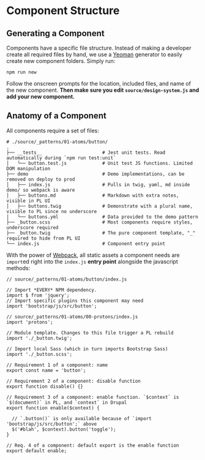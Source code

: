 # Component Structure

## Generating a Component

Components have a specific file structure. Instead of making a developer create all required files by hand, we use a [Yeoman](http://yeoman.io/) generator to easily create new component folders. Simply run:

```text
npm run new
```

Follow the onscreen prompts for the location, included files, and name of the new component. **Then make sure you edit `source/design-system.js` and add your new component.**

## Anatomy of a Component

All components require a set of files:

```text
# ./source/_patterns/01-atoms/button/
.
├── __tests__                      # Jest unit tests. Read automatically during `npm run test:unit`
│   └── button.test.js             # Unit test JS functions. Limited DOM manipulation
├── demo                           # Demo implementations, can be removed on deploy to prod
│   ├── index.js                   # Pulls in twig, yaml, md inside demo/ so webpack is aware
│   ├── buttons.md                 # Markdown with extra notes, visible in PL UI
│   ├── buttons.twig               # Demonstrate with a plural name, visible to PL since no underscore
│   └── buttons.yml                # Data provided to the demo pattern
├── _button.scss                   # Most components require styles, underscore required
├── _button.twig                   # The pure component template, "_" required to hide from PL UI
└── index.js                       # Component entry point
```

With the power of [Webpack](https://webpack.js.org/), all static assets a component needs are `import`ed right into the `index.js` **entry point** alongside the javascript methods:

```text
// source/_patterns/01-atoms/button/index.js

// Import *EVERY* NPM dependency.
import $ from 'jquery';
// Import specific plugins this component may need
import 'bootstrap/js/src/button';

// source/_patterns/01-atoms/00-protons/index.js
import 'protons';

// Module template. Changes to this file trigger a PL rebuild
import './_button.twig';

// Import local Sass (which in turn imports Bootstrap Sass)
import './_button.scss';

// Requirement 1 of a component: name
export const name = 'button';

// Requirement 2 of a component: disable function
export function disable() {}

// Requirement 3 of a component: enable function. `$context` is `$(document)` in PL, and `context` in Drupal
export function enable($context) {

  // `.button()` is only available because of `import 'bootstrap/js/src/button';` above
  $('#blah', $context).button('toggle');
}

// Req. 4 of a component: default export is the enable function
export default enable;
```

